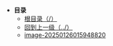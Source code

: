 * **目录**
  * [根目录（/）](/README)
  * [回到上一级（../）](/study/工具技巧\assets/README)
  * [image-20250126015948820](/study/工具技巧\assets\正则表达式\image-20250126015948820)
